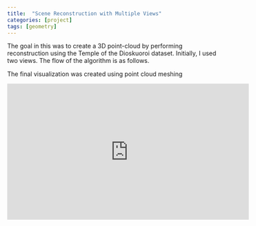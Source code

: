 ```yaml
---
title:  "Scene Reconstruction with Multiple Views"
categories: [project]
tags: [geometry]
---
```


The goal in this was to create a 3D point-cloud by performing reconstruction using the Temple of the Dioskuoroi dataset. Initially, I used two views. The flow of the algorithm is as follows.

The final visualization was created using point cloud meshing
<iframe width="560" height="315" src="https://www.youtube.com/embed/yoQ1zHQsugg" frameborder="0" allowfullscreen></iframe>